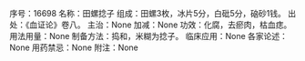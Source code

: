 序号：16698
名称：田螺捻子
组成：田螺3枚，冰片5分，白砒5分，硇砂1钱。
出处：《血证论》卷八。
主治：None
加减：None
功效：化腐，去瘀肉，枯血痣。
用法用量：None
制备方法：捣和，米糊为捻子。
临床应用：None
各家论述：None
用药禁忌：None
附注：None
